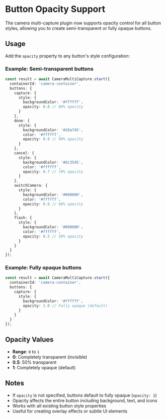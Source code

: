 # Button Opacity Support

The camera multi-capture plugin now supports opacity control for all button styles, allowing you to create semi-transparent or fully opaque buttons.

## Usage

Add the `opacity` property to any button's style configuration:

### Example: Semi-transparent buttons

```typescript
const result = await CameraMultiCapture.start({
  containerId: 'camera-container',
  buttons: {
    capture: {
      style: {
        backgroundColor: '#ffffff',
        opacity: 0.8 // 80% opacity
      }
    },
    done: {
      style: {
        backgroundColor: '#28a745',
        color: '#ffffff',
        opacity: 0.9 // 90% opacity
      }
    },
    cancel: {
      style: {
        backgroundColor: '#dc3545',
        color: '#ffffff',
        opacity: 0.7 // 70% opacity
      }
    },
    switchCamera: {
      style: {
        backgroundColor: '#000000',
        color: '#ffffff',
        opacity: 0.6 // 60% opacity
      }
    },
    flash: {
      style: {
        backgroundColor: '#000000',
        color: '#ffffff',
        opacity: 0.5 // 50% opacity
      }
    }
  }
});
```

### Example: Fully opaque buttons

```typescript
const result = await CameraMultiCapture.start({
  containerId: 'camera-container',
  buttons: {
    capture: {
      style: {
        backgroundColor: '#ffffff',
        opacity: 1.0 // Fully opaque (default)
      }
    }
  }
});
```

## Opacity Values

- **Range**: `0` to `1`
- **0**: Completely transparent (invisible)
- **0.5**: 50% transparent
- **1**: Completely opaque (default)

## Notes

- If `opacity` is not specified, buttons default to fully opaque (`opacity: 1`)
- Opacity affects the entire button including background, text, and icons
- Works with all existing button style properties
- Useful for creating overlay effects or subtle UI elements
